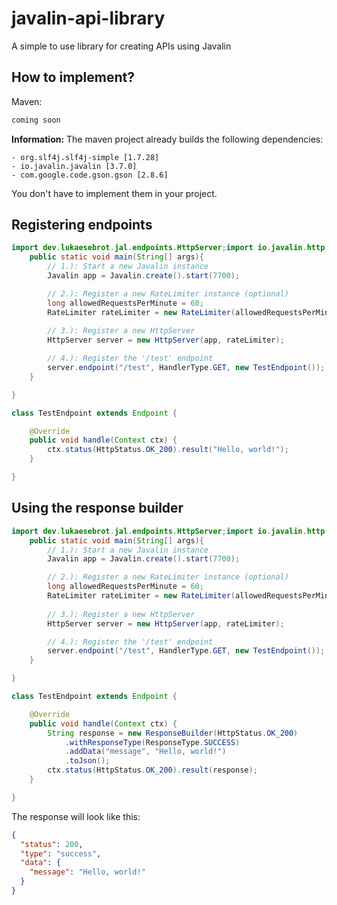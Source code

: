 # javalin-api-library

A simple to use library for creating APIs using Javalin

## How to implement?
Maven:
```xml
coming soon
```

**Information:** The maven project already builds the following dependencies:
```
- org.slf4j.slf4j-simple [1.7.28]
- io.javalin.javalin [3.7.0]
- com.google.code.gson.gson [2.8.6]
```
You don't have to implement them in your project.


## Registering endpoints
```java
import dev.lukaesebrot.jal.endpoints.HttpServer;import io.javalin.http.HandlerType;public class Example {
    public static void main(String[] args){
        // 1.): Start a new Javalin instance
        Javalin app = Javalin.create().start(7700);

        // 2.): Register a new RateLimiter instance (optional)
        long allowedRequestsPerMinute = 60;
        RateLimiter rateLimiter = new RateLimiter(allowedRequestsPerMinute, ctx -> ctx.status(HttpStatus.TOO_MANY_REQUESTS_429));
        
        // 3.): Register a new HttpServer
        HttpServer server = new HttpServer(app, rateLimiter);

        // 4.): Register the '/test' endpoint
        server.endpoint("/test", HandlerType.GET, new TestEndpoint());
    }

}

class TestEndpoint extends Endpoint {

    @Override
    public void handle(Context ctx) {
        ctx.status(HttpStatus.OK_200).result("Hello, world!");
    }

}
```


## Using the response builder
```java
import dev.lukaesebrot.jal.endpoints.HttpServer;import io.javalin.http.HandlerType;public class Example {
    public static void main(String[] args){
        // 1.): Start a new Javalin instance
        Javalin app = Javalin.create().start(7700);

        // 2.): Register a new RateLimiter instance (optional)
        long allowedRequestsPerMinute = 60;
        RateLimiter rateLimiter = new RateLimiter(allowedRequestsPerMinute, ctx -> ctx.status(HttpStatus.TOO_MANY_REQUESTS_429));
        
        // 3.): Register a new HttpServer
        HttpServer server = new HttpServer(app, rateLimiter);

        // 4.): Register the '/test' endpoint
        server.endpoint("/test", HandlerType.GET, new TestEndpoint());
    }

}

class TestEndpoint extends Endpoint {

    @Override
    public void handle(Context ctx) {
        String response = new ResponseBuilder(HttpStatus.OK_200)
            .withResponseType(ResponseType.SUCCESS)
            .addData("message", "Hello, world!")
            .toJson();
        ctx.status(HttpStatus.OK_200).result(response);
    }

}
```

The response will look like this:
```json
{
  "status": 200,
  "type": "success",
  "data": {
    "message": "Hello, world!"
  }
}
```